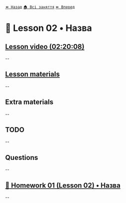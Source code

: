 ﻿[`⏪ Назад`]()  [`🏠 Всі заняття`](../../readme.md)  [`⏩ Вперед`]()

# 📗 Lesson 02 • Назва

## [Lesson video (02:20:08)]()

--

## [Lesson materials]()

--

## Extra materials

--

## TODO
--

## Questions
--

## [📕 Homework 01 (Lesson 02) • Назва]()
--
